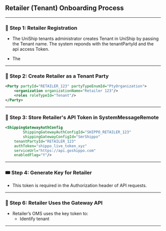 ## Retailer (Tenant) Onboarding Process

---

### 📝 Step 1: Retailer Registration
- The UniShip tenants administrator creates Tenant in UniShip by passing the Tenant name. The system reponds with the tenantPartyId and the api access Token. 

- The 
---

### 🧱 Step 2: Create Retailer as a Tenant Party
```xml
<Party partyId="RETAILER_123" partyTypeEnumId="PtyOrganization">
    <organization organizationName="Retailer 123"/>
    <roles roleTypeId="Tenant"/>
</Party>
```

---

### 🔐 Step 3: Store Retailer's API Token in SystemMessageRemote
```xml
<ShippingGatewayAuthConfig
        ShippingGatewayAuthConfigId="SHIPPO_RETAILER_123"
        shippingGatewayConfigId="SmrShippo"
    tenantPartyId="RETAILER_123"
    authToken="shippo_live_token_xyz"
    serviceUrl="https://api.goshippo.com"
    enabledFlag="Y"/>
```

---

### 🎟️ Step 4: Generate Key for Retailer
- This token is required in the Authorization header of API requests.

---

### 📡 Step 6: Retailer Uses the Gateway API
- Retailer’s OMS uses the key token to:
    - Identify tenant

---
